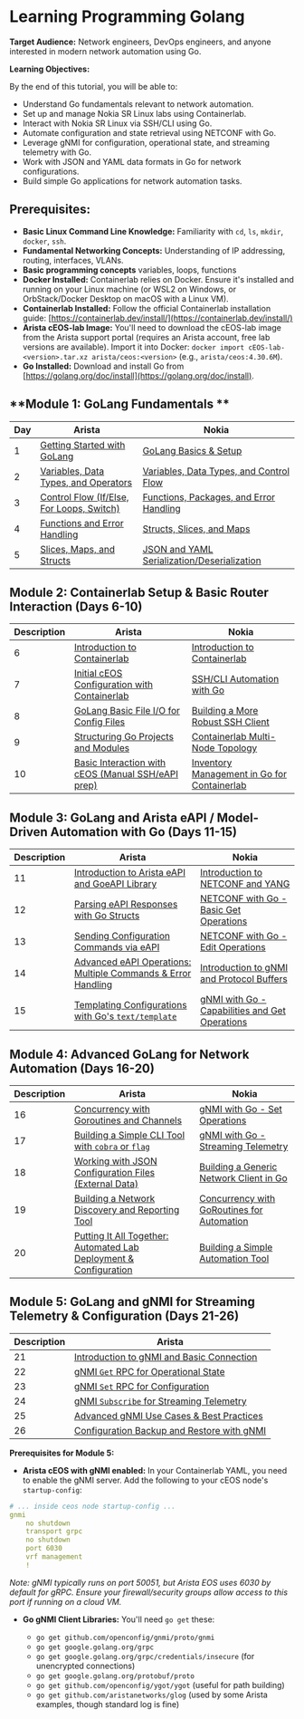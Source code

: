 # Learning Programming Golang

**Target Audience:** Network engineers, DevOps engineers, and anyone interested in modern network automation using Go.

**Learning Objectives:**

By the end of this tutorial, you will be able to:

  * Understand Go fundamentals relevant to network automation.
  * Set up and manage Nokia SR Linux labs using Containerlab.
  * Interact with Nokia SR Linux via SSH/CLI using Go.
  * Automate configuration and state retrieval using NETCONF with Go.
  * Leverage gNMI for configuration, operational state, and streaming telemetry with Go.
  * Work with JSON and YAML data formats in Go for network configurations.
  * Build simple Go applications for network automation tasks.

## **Prerequisites:**

  * **Basic Linux Command Line Knowledge:** Familiarity with `cd`, `ls`, `mkdir`, `docker`, `ssh`.
  * **Fundamental Networking Concepts:** Understanding of IP addressing, routing, interfaces, VLANs.
  * **Basic programming concepts** variables, loops, functions
  * **Docker Installed:** Containerlab relies on Docker. Ensure it's installed and running on your Linux machine (or WSL2 on Windows, or OrbStack/Docker Desktop on macOS with a Linux VM).
  * **Containerlab Installed:** Follow the official Containerlab installation guide: [https://containerlab.dev/install/](https://containerlab.dev/install/)
  * **Arista cEOS-lab Image:** You'll need to download the cEOS-lab image from the Arista support portal (requires an Arista account, free lab versions are available). Import it into Docker: `docker import cEOS-lab-<version>.tar.xz arista/ceos:<version>` (e.g., `arista/ceos:4.30.6M`).
  * **Go Installed:** Download and install Go from [https://golang.org/doc/install](https://golang.org/doc/install).


## **Module 1: GoLang Fundamentals **
| Day | Arista | Nokia |
| -------- | ------- | ------- |
| 1 | [Getting Started with GoLang](/Topics/Programming/Go/Challenges/Arista/Day-01.md) | [GoLang Basics & Setup](/Topics/Programming/Go/Challenges/Nokia/Day-01.md) |
| 2 | [Variables, Data Types, and Operators](/Topics/Programming/Go/Challenges/Arista/Day-02.md) |  [Variables, Data Types, and Control Flow](/Topics/Programming/Go/Challenges/Nokia/Day-02.md) |
| 3 | [Control Flow (If/Else, For Loops, Switch)](/Topics/Programming/Go/Challenges/Arista/Day-03.md) |  [Functions, Packages, and Error Handling](/Topics/Programming/Go/Challenges/Nokia/Day-03.md) |
| 4 | [Functions and Error Handling](/Topics/Programming/Go/Challenges/Arista/Day-04.md) |  [Structs, Slices, and Maps](/Topics/Programming/Go/Challenges/Nokia/Day-04.md) |
| 5 | [Slices, Maps, and Structs](/Topics/Programming/Go/Challenges/Arista/Day-05.md) |  [JSON and YAML Serialization/Deserialization](/Topics/Programming/Go/Challenges/Nokia/Day-05.md) |

## **Module 2: Containerlab Setup & Basic Router Interaction (Days 6-10)**
| Description | Arista | Nokia |
| -------- | ------- | ------- |
| 6 | [Introduction to Containerlab](/Topics/Programming/Go/Challenges/Arista/Day-06.md) |  [Introduction to Containerlab](/Topics/Programming/Go/Challenges/Nokia/Day-06.md) |
| 7 | [Initial cEOS Configuration with Containerlab](/Topics/Programming/Go/Challenges/Arista/Day-07.md) |  [SSH/CLI Automation with Go](/Topics/Programming/Go/Challenges/Nokia/Day-07.md) |
| 8 | [GoLang Basic File I/O for Config Files](/Topics/Programming/Go/Challenges/Arista/Day-08.md) |  [Building a More Robust SSH Client](/Topics/Programming/Go/Challenges/Nokia/Day-08.md) |
| 9 | [Structuring Go Projects and Modules](/Topics/Programming/Go/Challenges/Arista/Day-09.md) |  [Containerlab Multi-Node Topology](/Topics/Programming/Go/Challenges/Nokia/Day-09.md) |
| 10 | [Basic Interaction with cEOS (Manual SSH/eAPI prep)](/Topics/Programming/Go/Challenges/Arista/Day-10.md) |  [ Inventory Management in Go for Containerlab](/Topics/Programming/Go/Challenges/Nokia/Day-10.md) |

## **Module 3: GoLang and Arista eAPI / Model-Driven Automation with Go (Days 11-15)**

| Description | Arista | Nokia |
| -------- | ------- | ------- |
| 11 | [Introduction to Arista eAPI and GoeAPI Library](/Topics/Programming/Go/Challenges/Arista/Day-11.md) |  [Introduction to NETCONF and YANG](/Topics/Programming/Go/Challenges/Nokia/Day-11.md) |
| 12 | [Parsing eAPI Responses with Go Structs](/Topics/Programming/Go/Challenges/Arista/Day-12.md) |  [NETCONF with Go - Basic Get Operations](/Topics/Programming/Go/Challenges/Nokia/Day-12.md) |
| 13 | [Sending Configuration Commands via eAPI](/Topics/Programming/Go/Challenges/Arista/Day-13.md) |  [NETCONF with Go - Edit Operations](/Topics/Programming/Go/Challenges/Nokia/Day-13.md) |
| 14 | [Advanced eAPI Operations: Multiple Commands & Error Handling ](/Topics/Programming/Go/Challenges/Arista/Day-14.md) |  [Introduction to gNMI and Protocol Buffers](/Topics/Programming/Go/Challenges/Nokia/Day-14.md) |
| 15 | [Templating Configurations with Go's `text/template`](/Topics/Programming/Go/Challenges/Arista/Day-15.md) |  [gNMI with Go - Capabilities and Get Operations](/Topics/Programming/Go/Challenges/Nokia/Day-15.md) |

## **Module 4: Advanced GoLang for Network Automation (Days 16-20)**

| Description | Arista | Nokia |
| -------- | ------- | ------- |
| 16 | [Concurrency with Goroutines and Channels](/Topics/Programming/Go/Challenges/Arista/Day-16.md) |  [gNMI with Go - Set Operations](/Topics/Programming/Go/Challenges/Nokia/Day-16.md) |
| 17 | [Building a Simple CLI Tool with `cobra` or `flag`](/Topics/Programming/Go/Challenges/Arista/Day-17.md) |  [gNMI with Go - Streaming Telemetry](/Topics/Programming/Go/Challenges/Nokia/Day-17.md) |
| 18 | [Working with JSON Configuration Files (External Data)](/Topics/Programming/Go/Challenges/Arista/Day-18.md) |  [Building a Generic Network Client in Go](/Topics/Programming/Go/Challenges/Nokia/Day-18.md) |
| 19 | [Building a Network Discovery and Reporting Tool](/Topics/Programming/Go/Challenges/Arista/Day-19.md) |  [Concurrency with GoRoutines for Automation](/Topics/Programming/Go/Challenges/Nokia/Day-19.md) |
| 20 | [Putting It All Together: Automated Lab Deployment & Configuration](/Topics/Programming/Go/Challenges/Arista/Day-20.md) |  [Building a Simple Automation Tool](/Topics/Programming/Go/Challenges/Nokia/Day-20.md) |

## **Module 5: GoLang and gNMI for Streaming Telemetry & Configuration (Days 21-26)**
| Description | Arista | 
| -------- | ------- | 
| 21 | [Introduction to gNMI and Basic Connection](/Topics/Programming/Go/Challenges/Arista/Day-21.md) |  
| 22 | [gNMI `Get` RPC for Operational State](/Topics/Programming/Go/Challenges/Arista/Day-22.md) | 
| 23 | [gNMI `Set` RPC for Configuration](/Topics/Programming/Go/Challenges/Arista/Day-23.md) | 
| 24 | [gNMI `Subscribe` for Streaming Telemetry](/Topics/Programming/Go/Challenges/Arista/Day-24.md) | 
| 25 | [Advanced gNMI Use Cases & Best Practices](/Topics/Programming/Go/Challenges/Arista/Day-25.md) | 
| 26 | [Configuration Backup and Restore with gNMI](/Topics/Programming/Go/Challenges/Arista/Day-26.md) | 

**Prerequisites for Module 5:**

* **Arista cEOS with gNMI enabled:** In your Containerlab YAML, you need to enable the gNMI server. Add the following to your cEOS node's `startup-config`:

```yaml
# ... inside ceos node startup-config ...
gnmi
    no shutdown
    transport grpc
    no shutdown
    port 6030
    vrf management
    !
```

*Note: gNMI typically runs on port 50051, but Arista EOS uses 6030 by default for gRPC. Ensure your firewall/security groups allow access to this port if running on a cloud VM.*

* **Go gNMI Client Libraries:** You'll need `go get` these:

    * `go get github.com/openconfig/gnmi/proto/gnmi`
    * `go get google.golang.org/grpc`
    * `go get google.golang.org/grpc/credentials/insecure` (for unencrypted connections)
    * `go get google.golang.org/protobuf/proto`
    * `go get github.com/openconfig/ygot/ygot` (useful for path building)
    * `go get github.com/aristanetworks/glog` (used by some Arista examples, though standard log is fine)


